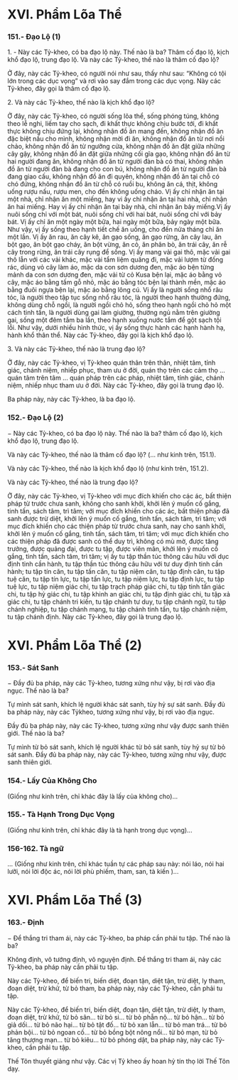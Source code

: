 # XVI. Phẩm Lõa Thể

### 151.- Ðạo Lộ (1)

1\. - Này các Tỷ-kheo, có ba đạo lộ này. Thế nào là ba? Thâm cố đạo lộ, kịch khổ đạo lộ, trung đạo lộ.
Và này các Tỷ-kheo, thế nào là thâm cố đạo lộ?

Ở đây, này các Tỷ-kheo, có người nói như sau, thấy như sau: “Không có tội lớn trong các dục vọng” và
rơi vào say đắm trong các dục vọng. Này các Tỷ-kheo, đây gọi là thâm cố đạo lộ.

2\. Và này các Tỷ-kheo, thế nào là kịch khổ đạo lộ?

Ở đây, này các Tỷ-kheo, có người sống lõa thể, sống phóng túng, không theo lễ nghi, liếm tay cho sạch,
đi khất thực không chịu bước tới, đi khất thực không chịu đứng lại, không nhận đồ ăn mang đến, không
nhận đồ ăn đặc biệt nấu cho mình, không nhận mời đi ăn, không nhận đồ ăn từ nơi nồi chảo, không nhận
đồ ăn từ ngưỡng cửa, không nhận đồ ăn đặt giữa những cây gậy, không nhận đồ ăn đặt giữa những cối
gĩa gạo, không nhận đồ ăn từ hai người đang ăn, không nhận đồ ăn từ người đàn bà có thai, không nhận
đồ ăn từ người đàn bà đang cho con bú, không nhận đồ ăn từ người đàn bà đang giao cấu, không nhận
đồ ăn đi quyên, không nhận đồ ăn tại chỗ có chó đứng, không nhận đồ ăn từ chỗ có ruồi bu, không ăn cá,
thịt, không uống rượu nấu, rượu men, cho đến không uống cháo. Vị ấy chỉ nhận ăn tại một nhà, chỉ nhận
ăn một miếng, hay vi ấy chỉ nhận ăn tại hai nhà, chỉ nhận ăn hai miếng. Hay vị ấy chỉ nhận ăn tại bảy
nhà, chỉ nhận ăn bảy miếng.Vị ấy nuôi sống chỉ với một bát, nuôi sống chỉ với hai bát, nuôi sống chỉ với
bảy bát. Vị ấy chỉ ăn một ngày một bữa, hai ngày một bữa, bảy ngày một bữa. Như vậy, vị ấy sống theo
hạnh tiết chế ăn uống, cho đến nửa tháng chỉ ăn một lần. Vị ấy ăn rau, ăn cây kê, ăn gạo sống, ăn gạo
rừng, ăn cây lau, ăn bột gạo, ăn bột gạo cháy, ăn bột vừng, ăn cỏ, ăn phân bò, ăn trái cây, ăn rễ cây trong
rừng, ăn trái cây rụng để sống. Vị ấy mang vải gai thô, mặc vải gai thô lẫn với các vải khác, mặc vải tẩm
liệm quăng đi, mặc vải lượm từ đống rác, dùng vỏ cây làm áo, mặc da con sơn dương đen, mặc áo bện
từng mảnh da con sơn dương đen, mặc vải từ cỏ Kusa bện lại, mặc áo bằng vỏ cây, mặc áo bằng tấm gỗ
nhỏ, mặc áo bằng tóc bện lại thành mền, mặc áo bằng đuôi ngựa bện lại, mặc áo bằng lông cú. Vị ấy là
người sống nhổ râu tóc, là người theo tập tục sống nhổ râu tóc, là người theo hạnh thường đứng, không
dùng chỗ ngồi, là người ngồi chỏ hỏ, sống theo hạnh ngồi chỏ hỏ một cách tinh tấn, là người dùng gai
làm giường, thường ngủ nằm trên giường gai, sống một đêm tắm ba lần, theo hạnh xuống nước tắm để
gột sạch tội lỗi. Như vậy, dưới nhiều hình thức, vị ấy sống thực hành các hạnh hành hạ, hành khổ thân
thể. Này các Tỷ-kheo, đây gọi là kịch khổ đạo lộ.

3\. Và này các Tỷ-kheo, thế nào là trung đạo lộ?

Ở đây, này các Tỷ-kheo, vị Tỷ-kheo quán thân trên thân, nhiệt tâm, tỉnh giác, chánh niệm, nhiếp phục,
tham ưu ở đời, quán thọ trên các cảm thọ ... quán tâm trên tâm ... quán pháp trên các pháp, nhiệt tâm,
tỉnh giác, chánh niệm, nhiếp nhục tham ưu ở đời. Này các Tỷ-kheo, đây gọi là trung đạo lộ.

Ba pháp này, này các Tỷ-kheo, là ba đạo lộ.

<!--pg-->
### 152.- Ðạo Lộ (2)

− Này các Tỷ-kheo, có ba đạo lộ này. Thế nào là ba? thâm cố đạo lộ, kịch khổ đạo lộ, trung đạo lộ.

Và này các Tỷ-kheo, thế nào là thâm cố đạo lộ? (... như kinh trên, 151.1).

Và này các Tỷ-kheo, thế nào là kịch khổ đạo lộ (như kinh trên, 151.2).

Và này các Tỷ-kheo, thế nào là trung đạo lộ?

Ở đây, này các Tỷ-kheo, vị Tỷ-kheo với mục đích khiến cho các ác, bất thiện pháp từ trước chưa sanh,
không cho sanh khởi, khởi lên ý muốn cố gắng, tinh tấn, sách tâm, trì tâm; với mục đích khiến cho các
ác, bất thiện pháp đã sanh được trừ diệt, khởi lên ý muốn cố gắng, tinh tấn, sách tâm, trì tâm; với mục
đích khiến cho các thiện pháp từ trước chưa sanh, nay cho sanh khởi, khởi lên ý muốn cố gắng, tinh tấn,
sách tâm, trì tâm; với mục đích khiến cho các thiện pháp đã được sanh có thể duy trì, không có mù mờ,
được tăng trưởng, được quảng đại, được tu tập, được viên mãn, khởi lên ý muốn cố gắng, tinh tấn, sách
tâm, trì tâm; vị ấy tu tập thần túc thông câu hữu với dục định tinh cần hành, tu tập thần túc thông câu
hữu với tư duy định tinh cần hành; tu tập tín căn, tu tập tấn căn, tu tập niệm căn, tu tập định căn, tu tập
tuệ căn, tu tập tín lực, tu tập tấn lực, tu tập niệm lực, tu tập định lực, tu tập tuệ lực, tu tập niệm giác chi,
tu tập trạch pháp giác chi, tu tập tinh tấn giác chi, tu tập hỷ giác chi, tu tập khinh an giác chi, tu tập định
giác chi, tu tập xả giác chi, tu tập chánh tri kiến, tu tập chánh tư duy, tu tập chánh ngữ, tu tập chánh
nghiệp, tu tập chánh mạng, tu tập chánh tinh tấn, tu tập chánh niệm, tu tập chánh định. Này các Tỷ-kheo,
đây gọi là trung đạo lộ.

<!--pg-->
# XVI. Phẩm Lõa Thể (2)

### 153.- Sát Sanh

− Ðầy đủ ba pháp, này các Tỷ-kheo, tương xứng như vậy, bị rơi vào địa ngục. Thế nào là ba?

Tự mình sát sanh, khích lệ người khác sát sanh, tùy hỷ sự sát sanh. Ðầy đủ ba pháp này, này các Tỷkheo, tương xứng như vậy, bị rơi vào địa ngục.

Ðầy đủ ba pháp này, này các Tỷ-kheo, tương xứng như vậy được sanh thiên giới. Thế nào là ba?

Tự mình từ bỏ sát sanh, khích lệ người khác từ bỏ sát sanh, tùy hỷ sự từ bỏ sát sanh. Ðầy đủ ba pháp
này, này các Tỷ-kheo, tương xứng như vậy, được sanh thiên giới.

<!--pg-->
### 154.- Lấy Của Không Cho

(Giống như kinh trên, chỉ khác đây là lấy của không cho)...

<!--pg-->
### 155.- Tà Hạnh Trong Dục Vọng

(Giống như kinh trên, chỉ khác đây là tà hạnh trong dục vọng)...

<!--pg-->
### 156-162. Tà ngữ

... (Giống như kinh trên, chỉ khác tuần tự các pháp sau này: nói láo, nói hai lưỡi, nói lời độc ác, nói lời
phù phiếm, tham, san, tà kiến )...

# XVI. Phẩm Lõa Thể (3)

### 163.- Ðịnh

− Ðể thắng tri tham ái, này các Tỷ-kheo, ba pháp cần phải tu tập. Thế nào là ba?

Không định, vô tướng định, vô nguyện định. Ðể thắng tri tham ái, này các Tỷ-kheo, ba pháp này cần
phải tu tập.

Này các Tỷ-kheo, để biến tri, biến diệt, đoạn tận, diệt tận, trừ diệt, ly tham, đoạn diệt, trừ khử, từ bỏ
tham, ba pháp này, này các Tỷ-kheo, cần phải tu tập.

Này các Tỷ-kheo, để biến tri, biến diệt, đoạn tận, diệt tận, trừ diệt, ly tham, đoạn diệt, trừ khử, từ bỏ
sân... từ bỏ si... từ bỏ phẫn nộ... từ bỏ hận... từ bỏ giả dối... từ bỏ não hại... từ bỏ tật đố... từ bỏ xan lẫn...
từ bỏ man trá... từ bỏ phản bội... từ bỏ ngoan cố... từ bỏ bồng bột nông nổi... từ bỏ mạn, từ bỏ tăng
thượng mạn... từ bỏ kiêu... từ bỏ phóng dật, ba pháp này, này các Tỷ-kheo, cần phải tu tập.

Thế Tôn thuyết giảng như vậy. Các vị Tỷ kheo ấy hoan hỷ tín thọ lời Thế Tôn dạy.

